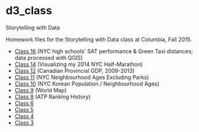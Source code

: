 # d3_class
Storytelling with Data

Homework files for the Storytelling with Data class at Columbia, Fall 2015.
* [Class 16](https://woojink.github.io/d3_class/class_16/16-homework.html) (NYC high schools' SAT performance & Green Taxi distances; data processed with QGIS)
* [Class 14](https://woojink.github.io/d3_class/class_14/14-homework.html) (Visualizing my 2014 NYC Half-Marathon)
* [Class 12](https://woojink.github.io/d3_class/class_12/12-homework.html) (Canadian Provincial GDP, 2009-2013)
* [Class 11](https://woojink.github.io/d3_class/class_11/11-homework.html) (NYC Neighbourhood Ages Excluding Parks)
* [Class 10](https://woojink.github.io/d3_class/class_10/10-homework.html) (NYC Korean Population / Neighbourhood Ages)
* [Class 9](https://woojink.github.io/d3_class/class_09/09-homework.html) (World Map)
* [Class 8](https://woojink.github.io/d3_class/class_08/08-homework.html) (ATP Ranking History)
* [Class 6](https://woojink.github.io/d3_class/class_06/06-homework.html)
* [Class 5](https://woojink.github.io/d3_class/class_05/05-homework.html)
* [Class 4](https://woojink.github.io/d3_class/class_04/04-homework.html)
* [Class 3](https://woojink.github.io/d3_class/class_03/03-homework.html)
